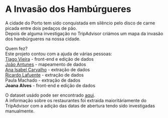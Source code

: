 # A Invasão dos Hambúrgueres

A cidade do Porto tem sido conquistada em silêncio pelo disco de carne picada entre dois pedaços de pão.  
Depois de alguma investigação no TripAdvisor criámos um mapa da invasão dos hambúrgueres na nossa cidade.  

Quem fez?  
Este projeto contou com a ajuda de várias pessoas:  
<a href="https://twitter.com/tvieira">Tiago Vieira</a> - front-end e edição de dados  
<a href="https://twitter.com/joao">João Antunes</a> - mapeamento de dados  
<a href="http://twitter.com/aiscarvalho"> Ana Isabel Carvalho</a> - extração de dados  
<a href="https://twitter.com/rlaf">Ricardo Lafuente</a> - extração de dados  
Paula Machado</strong> - extração de dados  
<strong>Joana Alves</strong> - front-end e edição de dados  


O dataset usádo pode ser encontrado <a href="https://docs.google.com/spreadsheets/d/1mBNZmAJ3SliNQPu5vXt8Nudw8vEnW4hcu-m7lBJ6S7c/edit#gid=0">aqui</a>.  
A informação sobre os restaurantes foi extraida maioritáriamente do TripAdvisor com a adição das datas de abertura tendo sido investigadas manualmente.  
